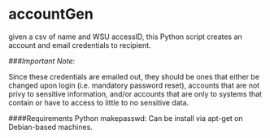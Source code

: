 accountGen
==========

given a csv of name and WSU accessID, this Python script creates an account and email credentials to recipient.

###*Important Note:*

Since these credentials are emailed out, they should be ones that either be changed upon login (i.e. mandatory password reset), accounts that are not privy to sensitive information, and/or accounts that are only to systems that contain or have to access to little to no sensitive data.

####Requirements
Python
makepasswd: Can be install via apt-get on Debian-based machines.
